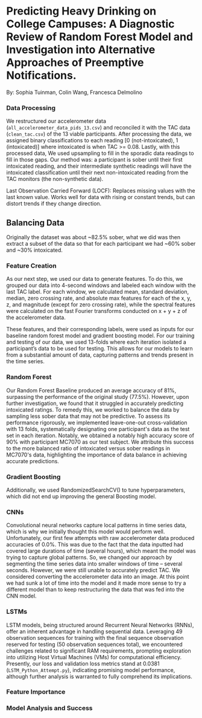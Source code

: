# Predicting Heavy Drinking on College Campuses: A Diagnostic Review of Random Forest Model and Investigation into Alternative Approaches of Preemptive Notifications.

By: Sophia Tuinman, Colin Wang, Francesca Delmolino

### Data Processing  
We restructured our accelerometer data (`all_accelerometer_data_pids_13.csv`) and reconciled it with the TAC data (`clean_tac.csv`) of the 13 viable participants. After processing the data, we assigned binary classifications to each reading [0 (not-intoxicated), 1 (intoxicated)] where intoxicated is when TAC >= 0.08. Lastly, with this processed data, We used upsampling to fill in the sporadic data readings to fill in those gaps. Our method was: a participant is sober until their first intoxicated reading, and their intermediate synthetic readings will have the intoxicated classification until their next non-intoxicated reading from the TAC monitors (the non-synthetic data).   

Last Observation Carried Forward (LOCF): Replaces missing values with the last known value. Works well for data with rising or constant trends, but can distort trends if they change direction.

## Balancing Data
Originally the dataset was about ~82.5% sober, what we did was then extract a subset of the data so that for each participant we had ~60% sober and ~30% intoxicated.

### Feature Creation
As our next step, we used our data to generate features. To do this, we grouped our data into 4-second windows and labeled each window with the last TAC label. For each window, we calculated mean, standard deviation, median, zero crossing rate, and absolute max features for each of the x, y, z, and magnitude (except for zero crossing rate), while the spectral features were calculated on the fast Fourier transforms conducted on x + y + z of the accelerometer data.

These features, and their corresponding labels, were used as inputs for our baseline random forest model and gradient boosting model. For our training and testing of our data, we used 13-folds where each iteration isolated a participant’s data to be used for testing. This allows for our models to learn from a substantial amount of data, capturing patterns and trends present in the time series.

### Random Forest
Our Random Forest Baseline produced an average accuracy of 81%, surpassing the performance of the original study (77.5%). However, upon further investigation, we found that it struggled in accurately predicting intoxicated ratings. To remedy this, we worked to balance the data by sampling less sober data that may not be predictive.  To assess its performance rigorously, we implemented leave-one-out cross-validation with 13 folds, systematically designating one participant's data as the test set in each iteration. Notably, we obtained a notably high accuracy score of 90% with participant MC7070 as our test subject. We attribute this success to the more balanced ratio of intoxicated versus sober readings in MC7070's data, highlighting the importance of data balance in achieving accurate predictions. 

### Gradient Boosting
Additionally, we used RandomizedSearchCV() to tune hyperparameters, which did not end up improving the general Boosting model.

### CNNs
Convolutional neural networks capture local patterns in time series data, which is why we initially thought this model would perform well. Unfortunately, our first few attempts with raw accelerometer data produced accuracies of 0.0%. This was due to the fact that the data inputted had covered large durations of time (several hours), which meant the model was trying to capture global patterns. So, we changed our approach by segmenting the time series data into smaller windows of time – several seconds. However, we were still unable to accurately predict TAC. We considered converting the accelerometer data into an image. At this point we had sunk a lot of time into the model and it made more sense to try a different model than to keep restructuring the data that was fed into the CNN model.

### LSTMs
LSTM models, being structured around Recurrent Neural Networks (RNNs), offer an inherent advantage in handling sequential data. Leveraging 49 observation sequences for training with the final sequence observation reserved for testing (50 observation sequences total), we encountered challenges related to significant RAM requirements, prompting exploration into utilizing Host Virtual Machines (VMs) for computational efficiency. Presently, our loss and validation loss metrics stand at 0.0381 (`LSTM_Python_Attempt.py`), indicating promising model performance, although further analysis is warranted to fully comprehend its implications.

### Feature Importance

### Model Analysis and Success
